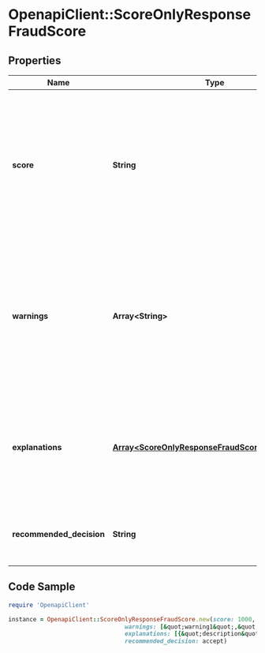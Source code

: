 # OpenapiClient::ScoreOnlyResponseFraudScore

## Properties

Name | Type | Description | Notes
------------ | ------------- | ------------- | -------------
**score** | **String** | The score attributed to this request by our machine learning system, ranging from 0 (less likely to be fraud) to 1000 (more likely to be fraud). | [optional] 
**warnings** | **Array&lt;String&gt;** | A list of non-critical warnings raised while processing the request. Warnings included in this list will have integration and data-quality related messages. | [optional] 
**explanations** | [**Array&lt;ScoreOnlyResponseFraudScoreExplanations&gt;**](ScoreOnlyResponseFraudScoreExplanations.md) | Explanation of the fraud score applied consisting of a description, type of the explanation, and rule (if applicable). | [optional] 
**recommended_decision** | **String** | The action that should be taken for the request that was sent. | [optional] 

## Code Sample

```ruby
require 'OpenapiClient'

instance = OpenapiClient::ScoreOnlyResponseFraudScore.new(score: 1000,
                                 warnings: [&quot;warning1&quot;,&quot;warning2&quot;],
                                 explanations: [{&quot;description&quot;:&quot;Suspicious transaction amount.&quot;,&quot;type&quot;:&quot;explanation/model&quot;},{&quot;description&quot;:&quot;Suspicious pattern compared to number of transactions in the past 1 month for the card.&quot;,&quot;type&quot;:&quot;explanation/rule&quot;,&quot;rule&quot;:&quot;QSR_14&quot;}],
                                 recommended_decision: accept)
```


